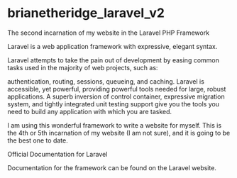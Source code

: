 # brianetheridge_laravel_v2

The second incarnation of my website in the Laravel PHP Framework

Laravel is a web application framework with expressive, elegant syntax.

Laravel attempts to take the pain out of development by easing common tasks used in the majority of web projects, such as:

authentication, 
routing, 
sessions, 
queueing, 
and caching.
Laravel is accessible, yet powerful, providing powerful tools needed for large, robust applications. A superb inversion of control container, expressive migration system, and tightly integrated unit testing support give you the tools you need to build any application with which you are tasked.

I am using this wonderful framework to write a website for myself. This is the 4th or 5th incarnation of my website (I am not sure), and it is going to be the best one to date.

Official Documentation for Laravel

Documentation for the framework can be found on the Laravel website.
